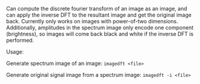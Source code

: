 Can compute the discrete fourier transform of an image as an image, and can apply the inverse DFT to the resultant image and get the original image back. Currently only works on images with power-of-two dimensions. Additionally, amplitudes in the spectrum image only encode one component (brightness), so images will come back black and white if the inverse DFT is performed.

Usage:

Generate spectrum image of an image:
`imagedft <file>`

Generate original signal image from a spectrum image:
`imagedft -i <file>`
